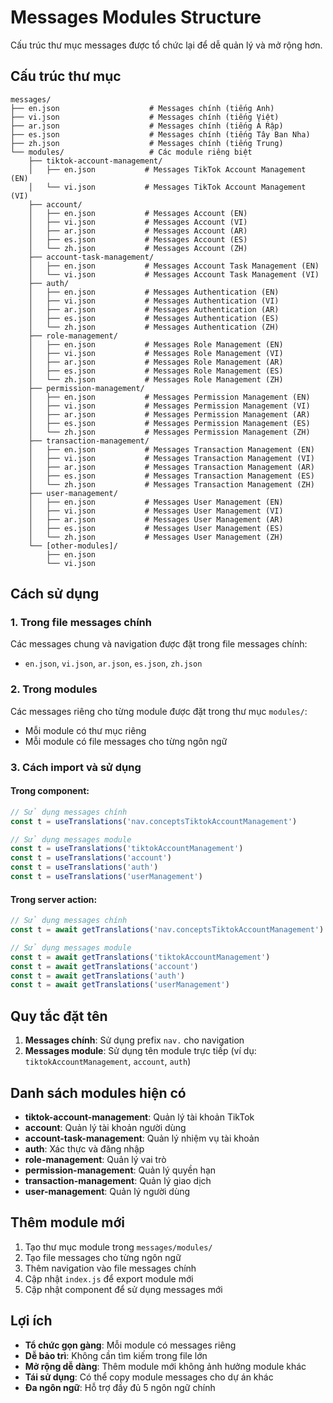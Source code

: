 # Messages Modules Structure

Cấu trúc thư mục messages được tổ chức lại để dễ quản lý và mở rộng hơn.

## Cấu trúc thư mục

```
messages/
├── en.json                    # Messages chính (tiếng Anh)
├── vi.json                    # Messages chính (tiếng Việt)
├── ar.json                    # Messages chính (tiếng Ả Rập)
├── es.json                    # Messages chính (tiếng Tây Ban Nha)
├── zh.json                    # Messages chính (tiếng Trung)
└── modules/                   # Các module riêng biệt
    ├── tiktok-account-management/
    │   ├── en.json           # Messages TikTok Account Management (EN)
    │   └── vi.json           # Messages TikTok Account Management (VI)
    ├── account/
    │   ├── en.json           # Messages Account (EN)
    │   ├── vi.json           # Messages Account (VI)
    │   ├── ar.json           # Messages Account (AR)
    │   ├── es.json           # Messages Account (ES)
    │   └── zh.json           # Messages Account (ZH)
    ├── account-task-management/
    │   ├── en.json           # Messages Account Task Management (EN)
    │   └── vi.json           # Messages Account Task Management (VI)
    ├── auth/
    │   ├── en.json           # Messages Authentication (EN)
    │   ├── vi.json           # Messages Authentication (VI)
    │   ├── ar.json           # Messages Authentication (AR)
    │   ├── es.json           # Messages Authentication (ES)
    │   └── zh.json           # Messages Authentication (ZH)
    ├── role-management/
    │   ├── en.json           # Messages Role Management (EN)
    │   ├── vi.json           # Messages Role Management (VI)
    │   ├── ar.json           # Messages Role Management (AR)
    │   ├── es.json           # Messages Role Management (ES)
    │   └── zh.json           # Messages Role Management (ZH)
    ├── permission-management/
    │   ├── en.json           # Messages Permission Management (EN)
    │   ├── vi.json           # Messages Permission Management (VI)
    │   ├── ar.json           # Messages Permission Management (AR)
    │   ├── es.json           # Messages Permission Management (ES)
    │   └── zh.json           # Messages Permission Management (ZH)
    ├── transaction-management/
    │   ├── en.json           # Messages Transaction Management (EN)
    │   ├── vi.json           # Messages Transaction Management (VI)
    │   ├── ar.json           # Messages Transaction Management (AR)
    │   ├── es.json           # Messages Transaction Management (ES)
    │   └── zh.json           # Messages Transaction Management (ZH)
    ├── user-management/
    │   ├── en.json           # Messages User Management (EN)
    │   ├── vi.json           # Messages User Management (VI)
    │   ├── ar.json           # Messages User Management (AR)
    │   ├── es.json           # Messages User Management (ES)
    │   └── zh.json           # Messages User Management (ZH)
    └── [other-modules]/
        ├── en.json
        └── vi.json
```

## Cách sử dụng

### 1. Trong file messages chính
Các messages chung và navigation được đặt trong file messages chính:
- `en.json`, `vi.json`, `ar.json`, `es.json`, `zh.json`

### 2. Trong modules
Các messages riêng cho từng module được đặt trong thư mục `modules/`:
- Mỗi module có thư mục riêng
- Mỗi module có file messages cho từng ngôn ngữ

### 3. Cách import và sử dụng

#### Trong component:
```javascript
// Sử dụng messages chính
const t = useTranslations('nav.conceptsTiktokAccountManagement')

// Sử dụng messages module
const t = useTranslations('tiktokAccountManagement')
const t = useTranslations('account')
const t = useTranslations('auth')
const t = useTranslations('userManagement')
```

#### Trong server action:
```javascript
// Sử dụng messages chính
const t = await getTranslations('nav.conceptsTiktokAccountManagement')

// Sử dụng messages module
const t = await getTranslations('tiktokAccountManagement')
const t = await getTranslations('account')
const t = await getTranslations('auth')
const t = await getTranslations('userManagement')
```

## Quy tắc đặt tên

1. **Messages chính**: Sử dụng prefix `nav.` cho navigation
2. **Messages module**: Sử dụng tên module trực tiếp (ví dụ: `tiktokAccountManagement`, `account`, `auth`)

## Danh sách modules hiện có

- **tiktok-account-management**: Quản lý tài khoản TikTok
- **account**: Quản lý tài khoản người dùng
- **account-task-management**: Quản lý nhiệm vụ tài khoản
- **auth**: Xác thực và đăng nhập
- **role-management**: Quản lý vai trò
- **permission-management**: Quản lý quyền hạn
- **transaction-management**: Quản lý giao dịch
- **user-management**: Quản lý người dùng

## Thêm module mới

1. Tạo thư mục module trong `messages/modules/`
2. Tạo file messages cho từng ngôn ngữ
3. Thêm navigation vào file messages chính
4. Cập nhật `index.js` để export module mới
5. Cập nhật component để sử dụng messages mới

## Lợi ích

- **Tổ chức gọn gàng**: Mỗi module có messages riêng
- **Dễ bảo trì**: Không cần tìm kiếm trong file lớn
- **Mở rộng dễ dàng**: Thêm module mới không ảnh hưởng module khác
- **Tái sử dụng**: Có thể copy module messages cho dự án khác
- **Đa ngôn ngữ**: Hỗ trợ đầy đủ 5 ngôn ngữ chính 